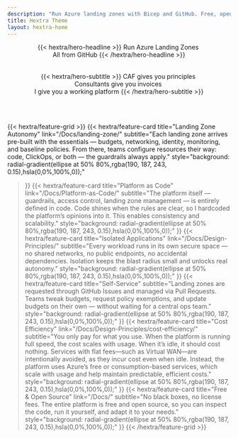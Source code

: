 ```yaml
---
description: "Run Azure landing zones with Bicep and GitHub. Free, open source and designed for team autonomy"
title: Hextra Theme
layout: hextra-home
---
```

<div style="margin: auto; text-align: center;">
<div class="hx:mt-6 hx:mb-6">
{{< hextra/hero-headline >}}
 Run Azure Landing Zones&nbsp;<br class="hx:sm:block hx:hidden" />All from GitHub 
{{< /hextra/hero-headline >}}
</div>

  <div style="height: 2rem;"></div>
<div class="hx:mb-12">
{{< hextra/hero-subtitle >}}
  CAF gives you principles&nbsp;<br class="hx:sm:block hx:hidden" />Consultants give you invoices&nbsp;<br class="hx:sm:block hx:hidden" />I give you a working platform
{{< /hextra/hero-subtitle >}}
</div>
  <div style="height: 2 rem;"></div>

</div>
 <div style="height: 3rem;"></div>

<div class="hx:mt-6"></div>

{{< hextra/feature-grid >}}
  {{< hextra/feature-card
    title="Landing Zone Autonomy"
    link="/Docs/landing-zone/"
    subtitle="Each landing zone arrives pre-built with the essentials — budgets, networking, identity, monitoring, and baseline policies. From there, teams configure resources their way: code, ClickOps, or both — the guardrails always apply."
    style="background: radial-gradient(ellipse at 50% 80%,rgba(190, 187, 243, 0.15),hsla(0,0%,100%,0));"
  >}}
  {{< hextra/feature-card
    title="Platform as Code"
    link="/Docs/Platform-as-Code/"
    subtitle="The platform itself — guardrails, access control, landing zone management — is entirely defined in code. Code shines when the rules are clear, so I hardcoded the platform’s opinions into it. This enables consistency and scalability."
    style="background: radial-gradient(ellipse at 50% 80%,rgba(190, 187, 243, 0.15),hsla(0,0%,100%,0));"
  >}}
  {{< hextra/feature-card
    title="Isolated Applications"
    link="/Docs/Design-Principles/"
    subtitle="Every workload runs in its own secure space — no shared networks, no public endpoints, no accidental dependencies. Isolation keeps the blast radius small and unlocks real autonomy."
    style="background: radial-gradient(ellipse at 50% 80%,rgba(190, 187, 243, 0.15),hsla(0,0%,100%,0));"
  >}}
    {{< hextra/feature-card
    title="Self-Service"
    subtitle="Landing zones are requested through GitHub Issues and managed via Pull Requests. Teams tweak budgets, request policy exemptions, and update budgets on their own — without waiting for a central ops team."
    style="background: radial-gradient(ellipse at 50% 80%,rgba(190, 187, 243, 0.15),hsla(0,0%,100%,0));"
  >}}
    {{< hextra/feature-card
    title="Cost Efficiency"
    link="/Docs/Design-Principles/cost-efficiency/"
    subtitle="You only pay for what you use. When the platform is running full speed, the cost scales with usage. When it’s idle, it should cost nothing. Services with flat fees—such as Virtual WAN—are intentionally avoided, as they incur cost even when idle. Instead, the platform uses Azure’s free or consumption-based services, which scale with usage and help maintain predictable, efficient costs."
    style="background: radial-gradient(ellipse at 50% 80%,rgba(190, 187, 243, 0.15),hsla(0,0%,100%,0));"
  >}}
  {{< hextra/feature-card
  title="Free & Open Source"
  link="/Docs/"
  subtitle="No black boxes, no license fees. The entire platform is free and open source, so you can inspect the code, run it yourself, and adapt it to your needs."
  style="background: radial-gradient(ellipse at 50% 80%,rgba(190, 187, 243, 0.15),hsla(0,0%,100%,0));"
  >}}
{{< /hextra/feature-grid >}}